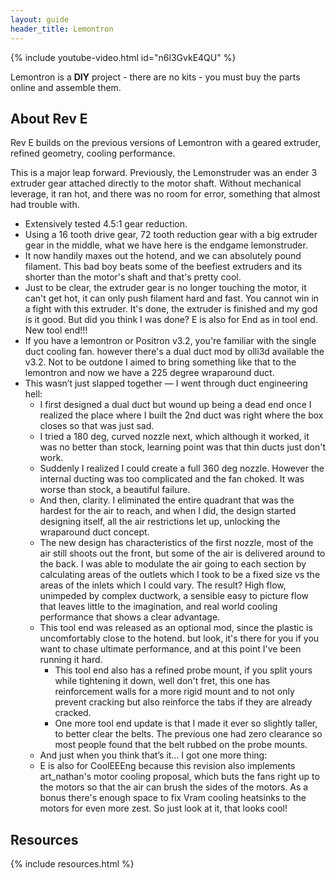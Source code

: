 ```yaml
---
layout: guide
header_title: Lemontron
---
```


{% include youtube-video.html id="n6l3GvkE4QU" %}

Lemontron is a **DIY** project - there are no kits - you must buy the parts online and assemble them.

## About Rev E

Rev E builds on the previous versions of Lemontron with a geared extruder, refined geometry, cooling performance.

This is a major leap forward. Previously, the Lemonstruder was an ender 3 extruder gear attached directly to the motor
shaft. Without mechanical leverage, it ran hot, and there was no room for error, something that almost had trouble with.

- Extensively tested 4.5:1 gear reduction.
- Using a 16 tooth drive gear, 72 tooth reduction gear with a big extruder gear in the middle, what we have here is the
  endgame lemonstruder.
- It now handily maxes out the hotend, and we can absolutely pound filament. This bad boy beats some of the beefiest
  extruders and its shorter than the motor's shaft and that's pretty cool.
- Just to be clear, the extruder gear is no longer touching the motor, it can't get hot, it can only push filament hard
  and fast. You cannot win in a fight with this extruder. It's done, the extruder is finished and my god is it good.
  But did you think I was done? E is also for End as in tool end. New tool end!!!
- If you have a lemontron or Positron v3.2, you're familiar with the single duct cooling fan. however there's a dual
  duct mod by olli3d available the v3.2. Not to be outdone I aimed to bring something like that to the lemontron and now
  we have a 225 degree wraparound duct.
- This wasn’t just slapped together — I went through duct engineering hell:
    - I first designed a dual duct but wound up being a dead end once I realized the place where I built the 2nd duct
      was right where the box closes so that was just sad.
    - I tried a 180 deg, curved nozzle next, which although it worked, it was no better than stock, learning point was
      that thin ducts just don't work.
    - Suddenly I realized I could create a full 360 deg nozzle. However the internal ducting was too complicated and the
      fan choked. It was worse than stock, a beautiful failure.
    - And then, clarity. I eliminated the entire quadrant that was the hardest for the air to reach, and when I did, the
      design started designing itself, all the air restrictions let up, unlocking the wraparound duct concept.
    - The new design has characteristics of the first nozzle, most of the air still shoots out the front, but some of
      the air is delivered around to the back. I was able to modulate the air going to each section by calculating areas
      of the outlets which I took to be a fixed size vs the areas of the inlets which I could vary. The result? High
      flow, unimpeded by complex ductwork, a sensible easy to picture flow that leaves little to the imagination, and
      real world cooling performance that shows a clear advantage.
    - This tool end was released as an optional mod, since the plastic is uncomfortably close to the hotend. but look,
      it's there for you if you want to chase ultimate performance, and at this point I've been running it hard.
        - This tool end also has a refined probe mount, if you split yours while tightening it down, well don't fret,
          this one has reinforcement walls for a more rigid mount and to not only prevent cracking but also reinforce
          the tabs if they are already cracked.
        - One more tool end update is that I made it ever so slightly taller, to better clear the belts. The previous
          one had zero clearance so most people found that the belt rubbed on the probe mounts.
    - And just when you think that’s it… I got one more thing:
    - E is also for CoolEEEng because this revision also implements art_nathan's motor cooling proposal, which buts the
      fans right up to the motors so that the air can brush the sides of the motors. As a bonus there's enough space to
      fix Vram cooling heatsinks to the motors for even more zest. So just look at it, that looks cool!

## Resources

{% include resources.html %}